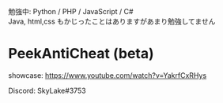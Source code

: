 

勉強中: Python / PHP / JavaScript / C#  
Java, html,css もかじったことはありますがあまり勉強してません

# PeekAntiCheat (beta)
showcase: https://www.youtube.com/watch?v=YakrfCxRHys

Discord: SkyLake#3753
